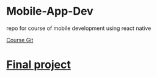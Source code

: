 # Mobile-App-Dev
 repo for course of mobile development using react native 

 [Course Git](https://github.com/zivl/mobile-app-development-s20)
 
# [Final project](./finalProject/whereToPark)
